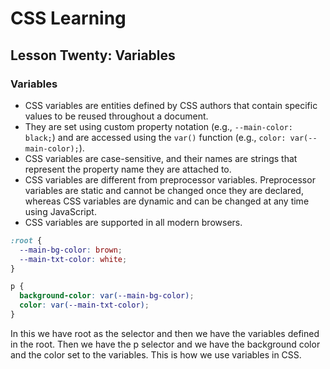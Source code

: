 # CSS Learning

## Lesson Twenty: Variables

### Variables
- CSS variables are entities defined by CSS authors that contain specific values to be reused throughout a document.
- They are set using custom property notation (e.g., `--main-color: black;`) and are accessed using the `var()` function (e.g., `color: var(--main-color);`).
- CSS variables are case-sensitive, and their names are strings that represent the property name they are attached to.
- CSS variables are different from preprocessor variables. Preprocessor variables are static and cannot be changed once they are declared, whereas CSS variables are dynamic and can be changed at any time using JavaScript.
- CSS variables are supported in all modern browsers.
```css
:root {
  --main-bg-color: brown;
  --main-txt-color: white;
}

p {
  background-color: var(--main-bg-color);
  color: var(--main-txt-color);
}

```

In this we have root as the selector and then we have the variables defined in the root. Then we have the p selector and we have the background color and the color set to the variables. This is how we use variables in CSS.

